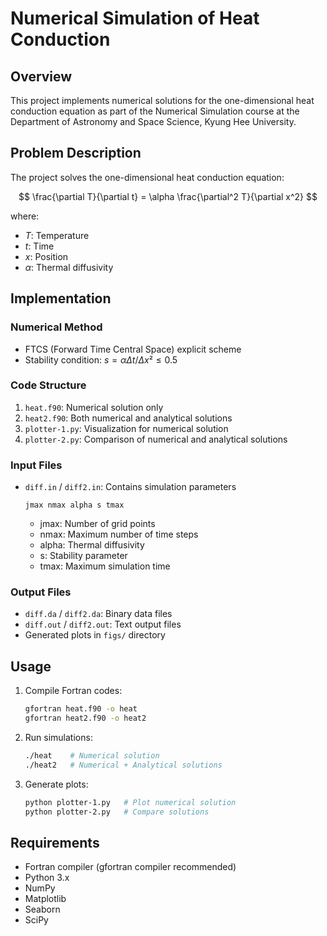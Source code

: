 # Numerical Simulation of Heat Conduction

## Overview

This project implements numerical solutions for the one-dimensional heat conduction equation as part of the Numerical Simulation course at the Department of Astronomy and Space Science, Kyung Hee University.

## Problem Description

The project solves the one-dimensional heat conduction equation:

$$ \frac{\partial T}{\partial t} = \alpha \frac{\partial^2 T}{\partial x^2} $$

where:

- $T$: Temperature
- $t$: Time
- $x$: Position
- $\alpha$: Thermal diffusivity

## Implementation

### Numerical Method

- FTCS (Forward Time Central Space) explicit scheme
- Stability condition: $s = αΔt/Δx² ≤ 0.5$

### Code Structure

1. `heat.f90`: Numerical solution only
2. `heat2.f90`: Both numerical and analytical solutions
3. `plotter-1.py`: Visualization for numerical solution
4. `plotter-2.py`: Comparison of numerical and analytical solutions

### Input Files

- `diff.in` / `diff2.in`: Contains simulation parameters
  ```
  jmax nmax alpha s tmax
  ```
  - jmax: Number of grid points
  - nmax: Maximum number of time steps
  - alpha: Thermal diffusivity
  - s: Stability parameter
  - tmax: Maximum simulation time

### Output Files

- `diff.da` / `diff2.da`: Binary data files
- `diff.out` / `diff2.out`: Text output files
- Generated plots in `figs/` directory

## Usage

1. Compile Fortran codes:
   ```bash
   gfortran heat.f90 -o heat
   gfortran heat2.f90 -o heat2
   ```
2. Run simulations:
   ```bash
   ./heat    # Numerical solution
   ./heat2   # Numerical + Analytical solutions
   ```
3. Generate plots:
   ```bash
   python plotter-1.py   # Plot numerical solution
   python plotter-2.py   # Compare solutions
   ```

## Requirements

- Fortran compiler (gfortran compiler recommended)
- Python 3.x
- NumPy
- Matplotlib
- Seaborn
- SciPy

